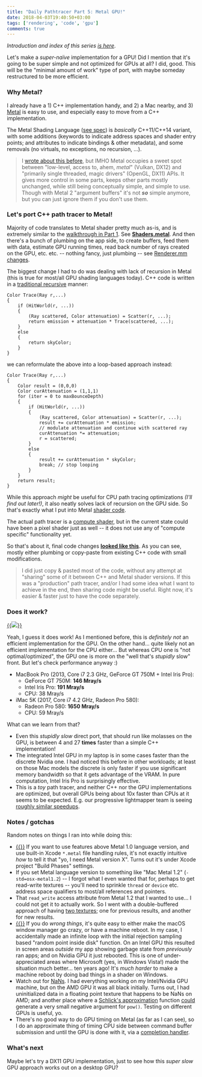 ```yaml
---
title: "Daily Pathtracer Part 5: Metal GPU!"
date: 2018-04-03T19:40:50+03:00
tags: ['rendering', 'code', 'gpu']
comments: true
---
```


*Introduction and index of this series [is here](/blog/2018/03/28/Daily-Pathtracer-Part-0-Intro/)*.

Let's make a *super-naïve* implementation for a GPU! Did I mention that it's going to be super
simple and not optimized for GPUs at all? I did, good. This will be the "minimal amount of work"
type of port, with maybe someday restructured to be more efficient.


### Why Metal?

I already have a 1) C++ implementation handy, and 2) a Mac nearby, and 3) [Metal](https://developer.apple.com/documentation/metal?language=objc)
is easy to use, and especially easy to move from a C++ implementation.

The Metal Shading Language ([see spec](https://developer.apple.com/metal/Metal-Shading-Language-Specification.pdf))
is *basically* C++11/C++14 variant, with some additions (keywords to indicate address spaces and
shader entry points; and attributes to indicate bindings & other metadata), and some removals
(no virtuals, no exceptions, no recursion, ...).

> I [wrote about this before](/blog/2015/03/13/thoughts-on-explicit-graphics-apis/), but IMHO Metal
> occupies a sweet spot between "low-level, access to, ahem, *metal*" (Vulkan, DX12) and
> "primarily single threaded, magic drivers" (OpenGL, DX11) APIs. It gives more control in some parts,
> keeps other parts mostly unchanged, while still being conceptually simple, and simple to use. Though with
> Metal 2 "argument buffers" it's not ***so*** simple anymore, but you can just ignore them
> if you don't use them.


### Let's port C++ path tracer to Metal!

Majority of code translates to Metal shader pretty much as-is, and is extremely similar to the
[walkthrough in Part 1](http://localhost:1313/blog/2018/03/28/Daily-Pathtracer-Part-1-Initial-C--/). See
[**Shaders.metal**](https://github.com/aras-p/ToyPathTracer/blob/05-gpumetal/Cpp/Mac/Shaders.metal#L32).
And then there's a bunch of plumbing on the app side, to create buffers, feed them with data, estimate
GPU running times, read back number of rays created on the GPU, etc. etc. -- nothing fancy, just
plumbing -- see [Renderer.mm changes](https://github.com/aras-p/ToyPathTracer/pull/5/files#diff-cc597c74826d4267127bc1d823cc9ac4).

The biggest change I had to do was dealing with lack of recursion in Metal (this is true for most/all
GPU shading languages today). C++ code is written in a [traditional recursive](https://en.wikipedia.org/wiki/Ray_tracing_(graphics)#Recursive_ray_tracing_algorithm)
manner:
```
Color Trace(Ray r,...)
{
	if (HitWorld(r, ...))
	{
		(Ray scattered, Color attenuation) = Scatter(r, ...);
		return emission + attenuation * Trace(scattered, ...);
	}
	else
	{
		return skyColor;
	}
}
```
we can reformulate the above into a loop-based approach instead:
```
Color Trace(Ray r,...)
{
	Color result = (0,0,0)
	Color curAttenuation = (1,1,1)
	for (iter = 0 to maxBounceDepth)
	{
		if (HitWorld(r, ...))
		{
			(Ray scattered, Color attenuation) = Scatter(r, ...);
			result += curAttenuation * emission;
			// modulate attenuation and continue with scattered ray
			curAttenuation *= attenuation;
			r = scattered;
		}
		else
		{
			result += curAttenuation * skyColor;
			break; // stop looping
		}
	}
	return result;
}
```

While this approach *might* be useful for CPU path tracing optimizations *(I'll find out later!)*,
it also neatly solves lack of recursion on the GPU side. So that's exactly what I put into
Metal [shader code](https://github.com/aras-p/ToyPathTracer/blob/05-gpumetal/Cpp/Mac/Shaders.metal#L314).

The actual path tracer is a [compute shader](https://github.com/aras-p/ToyPathTracer/blob/05-gpumetal/Cpp/Mac/Shaders.metal#L371),
but in the current state could have been a pixel shader just as well -- it does not use any of
"compute specific" functionality yet.

So that's about it, final code changes [**looked like this**](https://github.com/aras-p/ToyPathTracer/pull/5/files).
As you can see, mostly either plumbing or copy-paste from existing C++ code with small modifications.

> I did just copy & pasted most of the code, without any attempt at "sharing" some of it
> between C++ and Metal shader versions. If this was a "production" path tracer, and/or I had some idea
> what I want to achieve in the end, then sharing code might be useful. Right now, it's easier & faster
> just to have the code separately.


### Does it work?

[{{<img src="/img/blog/2018/rt-gpu-metal.png">}}](/img/blog/2018/rt-gpu-metal.png)

Yeah, I guess it does work! As I mentioned before, this is *definitely not* an efficient
implementation for the GPU. On the other hand... quite likely not an efficient implementation for the CPU
either... But whereas CPU one is "not optimal/optimized", the GPU one is more on the "well that's
*stupidly* slow" front. But let's check performance anyway :)

* MacBook Pro (2013, Core i7 2.3 GHz, GeForce GT 750M + Intel Iris Pro):
  * GeForce GT 750M: **146 Mray/s**
  * Intel Iris Pro: **191 Mray/s**
  * CPU: 38 Mray/s
* iMac 5K (2017, Core i7 4.2 GHz, Radeon Pro 580):
  * Radeon Pro 580: **1650 Mray/s**
  * CPU: 59 Mray/s

What can we learn from that?

* Even this *stupidly slow* direct port, that should run like molasses on the GPU, is between 4 and 27
  **times** faster than a simple C++ implementation!
* The integrated Intel GPU in my laptop is in some cases faster than the discrete Nvidia one. I had
  noticed this before in other workloads; at least on those Mac models the discrete is only faster
  if you use significant memory bandwidth so that it gets advantage of the VRAM. In pure
  computation, Intel Iris Pro is surprisingly effective.
* This is a *toy* path tracer, and neither C++ nor the GPU implementations are optimized, but overall
  GPUs being about 10x faster than CPUs at it seems to be expected. E.g. our progressive lightmapper
  team is seeing
  [roughly similar speedups](https://blogs.unity3d.com/2018/03/29/amd-radeon-rays-integrated-into-unitys-gpu-progressive-lightmapper/).


### Notes / gotchas

Random notes on things I ran into while doing this:

* [{{<imgright src="/img/blog/2018/rt-gpu-metal-flags.png" width="300">}}](/img/blog/2018/rt-gpu-metal-flags.png)
  If you want to use features above Metal 1.0 language version, and use built-in Xcode `*.metal` file
  handling rules, it's not exactly intuitive *how* to tell it that "yo, I need Metal version X". Turns out
  it's under Xcode project "Build Phases" settings.
* If you set Metal language version to something like "Mac Metal 1.2" (`-std=osx-metal1.2`) --
  I forgot what I even wanted that for, perhaps to get read-write textures -- you'll need to sprinkle
  `thread` or `device` etc. address space qualifiers to most/all references and pointers.
* That `read_write` access attribute from Metal 1.2 that I wanted to use... I could not get it to
  actually work. So I went with a double-buffered approach of having
  [two textures](https://github.com/aras-p/ToyPathTracer/blob/05-gpumetal/Cpp/Mac/Shaders.metal#L372); one
  for previous results, and another for new results.
* [{{<imgright src="/img/blog/2018/rt-gpu-metal-bug.gif" width="300">}}](/img/blog/2018/rt-gpu-metal-bug.gif)
  If you do *wrong things*, it's quite easy to either make the macOS window manager go crazy, or
  have a machine reboot. In my case, I accidentally made an infinite loop with the initial rejection
  sampling based "random point inside disk" function. On an Intel GPU this resulted in screen areas
  *outside* my app showing garbage state from *previously* ran apps; and on Nvidia GPU it just rebooted.
  This is one of under-appreciated areas where Microsoft (yes, in Windows Vista!) made the situation
  much better... ten years ago! It's *much harder* to make a machine reboot by doing bad things in a
  shader on Windows.
* Watch out for [NaNs](https://en.wikipedia.org/wiki/NaN). I had everything working on my Intel/Nvidia
  GPU machine, but on the AMD GPU it was all black initially. Turns out, I had uninitialized data
  in a floating point texture that happens to be NaNs on AMD; and another place where a
  [Schlick's approximation](https://en.wikipedia.org/wiki/Schlick%27s_approximation) function
  [could](https://github.com/aras-p/ToyPathTracer/blob/05-gpumetal/Cpp/Mac/Shaders.metal#L99) generate
  a very small negative argument for `pow()`. Testing on different GPUs is useful, yo.
* There's no good way to do GPU timing on Metal (as far as I can see), so I do an approximate
  thing of timing CPU side between command buffer submission and until the GPU is done with it,
  via a [completion handler](https://github.com/aras-p/ToyPathTracer/pull/5/files#diff-cc597c74826d4267127bc1d823cc9ac4R253).


### What's next

Maybe let's try a DX11 GPU implementation, just to see how this *super slow* GPU approach works
out on a desktop GPU?

